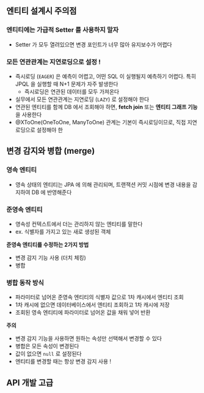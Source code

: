 ## 엔티티 설계시 주의점

### 엔티티에는 가급적 Setter 를 사용하지 말자
- Setter 가 모두 열려있으면 변경 포인트가 너무 많아 유지보수가 어렵다

### 모든 연관관계는 지연로딩으로 설정 !
- 즉시로딩 (`EAGER`) 은 예측이 어렵고, 어떤 SQL 이 실행될지 예측하기 어렵다. 특히 JPQL 을 실행할 때 N+1 문제가 자주 발생한다
  - 즉시로딩은 연관된 데이터를 모두 가져온다
- 실무에서 모든 연관관계는 지연로딩 (`LAZY`) 로 설정해야 한다
- 연관된 엔티티를 함께 DB 에서 조회해야 하면, **fetch join** 또는 **엔티티 그래프 기능**을 사용한다
- @XToOne(OneToOne, ManyToOne) 관계는 기본이 즉시로딩이므로, 직접 지연로딩으로 설정해야 한

## 변경 감지와 병합 (merge)

### 영속 엔티티
- 영속 상태의 엔티티는 JPA 에 의해 관리되며, 트랜잭션 커밋 시점에 변경 내용을 감지하여 DB 에 반영해준다

### 준영속 엔티티
- 영속성 컨텍스트에서 더는 관리하지 않는 엔티티를 말한다
- ex. 식별자를 가지고 있는 새로 생성된 객체 

**준영속 엔티티를 수정하는 2가지 방법**
- 변경 감지 기능 사용 (더치 체킹)
- 병합

### 병합 동작 방식
- 파라미터로 넘어온 준영속 엔티티의 식별자 값으로 1차 캐시에서 엔티티 조회
- 1차 캐시에 없으면 데이터베이스에서 엔티티 조회하고 1차 캐시에 저장
- 조회된 영속 엔티티에 파라미터로 넘어온 값을 채워 넣어 반환

**주의**
- 변경 감지 기능을 사용하면 원하는 속성만 선택해서 변경할 수 있다
- 병합은 모든 속성이 변경된다 
- 값이 없으면 `null` 로 설정된다
- 엔티티를 변경할 때는 항상 변경 감지 사용 !

## API 개발 고급

